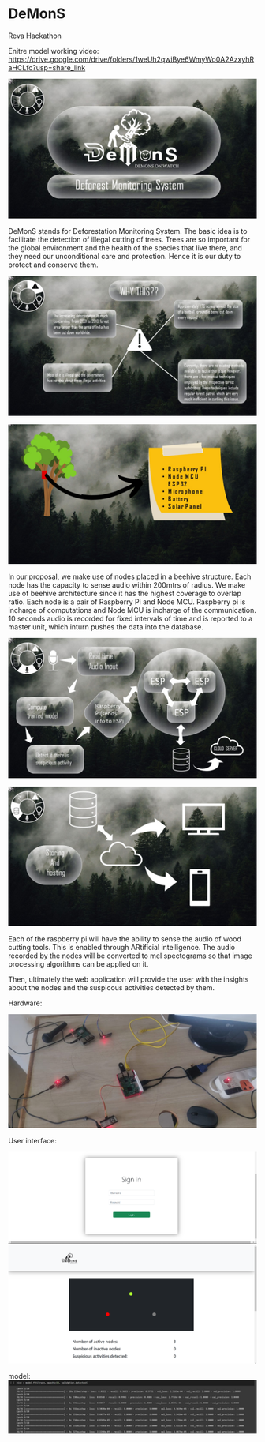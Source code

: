 # DeMonS
Reva Hackathon

Enitre model working video:
https://drive.google.com/drive/folders/1weUh2qwiBye6WmyWo0A2AzxyhRaHCLfc?usp=share_link

![slide1](https://github.com/HarshithDR/DeMonS/blob/main/slide2.jpeg?raw=true)

DeMonS stands for Deforestation Monitoring System. The basic idea is to facilitate the detection of illegal cutting of trees.
Trees are so important for the global environment and the health of the species that live there, and they need our unconditional care and protection. Hence it is our duty to protect and conserve them.

![slide2](https://github.com/HarshithDR/DeMonS/blob/main/slide3.jpeg?raw=true)

![slide3](https://github.com/HarshithDR/DeMonS/blob/main/slide4.jpeg?raw=true)

In our proposal, we make use of nodes placed in a beehive structure. Each node has the capacity to sense audio within 200mtrs of radius. We make use of beehive architecture since it has the highest coverage to overlap ratio.
Each node is a pair of Raspberry Pi and Node MCU. Raspberry pi is incharge of computations and Node MCU is incharge of the communication.
10 seconds audio is recorded for fixed intervals of time and is reported to a master unit, which inturn pushes the data into the database.

![slide4](https://github.com/HarshithDR/DeMonS/blob/main/slide5.jpeg?raw=true)

![slide5](https://github.com/HarshithDR/DeMonS/blob/main/slide6.jpeg?raw=true)

Each of the raspberry pi will have the ability to sense the audio of wood cutting tools. This is enabled through ARtificial intelligence.
The audio recorded by the nodes will be converted to mel spectograms so that image processing algorithms can be applied on it.

Then, ultimately the web application will provide the user with the insights about the nodes and the suspicous activities detected by them.

Hardware:

![hardware](https://github.com/HarshithDR/DeMonS/blob/main/hardware.jpeg?raw=true)

User interface: 

![login page](https://github.com/HarshithDR/DeMonS/blob/main/webpage2.png?raw=true)
![status page](https://github.com/HarshithDR/DeMonS/blob/main/webpage1.png?raw=true)

model: 
![model training](https://github.com/HarshithDR/DeMonS/blob/main/model_training.jpeg?raw=true)
